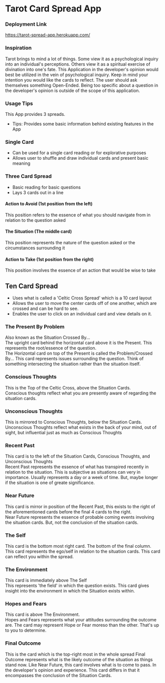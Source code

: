 # Tarot Card Spread App

### Deployment Link
https://tarot-spread-app.herokuapp.com/


### Inspiration
Tarot brings to mind a lot of things. Some view it as a psychological inquiry into an individual's perceptions. Others view it as a spiritual exercise of divination into one's fate. This Application in the developer's opinion would best be utilized in the vein of psychological inquiry. Keep in mind your intention you would like the cards to reflect. The user should ask themselves something Open-Ended. Being too specific about a question in the developer's opinion is outside of the scope of this application.

### Usage Tips
This App provides 3 spreads.
- Tips: Provides some basic information behind existing features in the App

### Single Card
- Can be used for a single card reading or for explorative purposes
- Allows user to shuffle and draw individual cards and present basic meaning

### Three Card Spread
- Basic reading for basic questions
- Lays 3 cards out in a line

#### Action to Avoid (1st position from the left)
This position refers to the essence of what you should navigate from in relation to the question asked
#### The Situation (The middle card)
This position represents the nature of the question asked or the circumstances surrounding it
#### Action to Take (1st position from the right)
This position involves the essence of an action that would be wise to take

## Ten Card Spread
- Uses what is called a 'Celtic Cross Spread' which is a 10 card layout
- Allows the user to move the center cards off of one another, which are crossed and can be hard to see.
- Enables the user to click on an individual card and view details on it.
### The Present By Problem
Also known as the Situation Crossed By... <br>
The upright card behind the horizontal card above it is the Present. This represents the root/essence of the question. <br>
The Horizontal card on top of the Present is called the Problem/Crossed By... This card represents issues surrounding the question. Think of something intersecting the situation rather than the situation itself.
### Conscious Thoughts
This is the Top of the Celtic Cross, above the Situation Cards. <br>
Conscious thoughts reflect what you are presently aware of regarding the situation cards.
### Unconscious Thoughts
This is mirrored to Conscious Thoughts, below the Situation Cards. <br>
Unconscious Thoughts reflect what exists in the back of your mind, out of sight, but influential just as much as Conscious Thoughts
### Recent Past
This card is to the left of the Situation Cards, Conscious Thoughts, and Unconscious Thoughts <br>
Recent Past represents the essence of what has transpired recently in relation to the situation. This is subjective as situations can very in importance. Usually represents a day or a week of time. But, maybe longer if the situation is one of greate significance.
### Near Future
This card is mirror in position of the Recent Past, this exists to the right of the aforementioned cards before the final 4 cards to the right. <br>
Near Future represents the essence of probable coming events involving the situation cards. But, not the conclusion of the situation cards.
### The Self
This card is the bottom most right card. The bottom of the final column. <br>
This card represents the ego/self in relation to the situation cards. This card can reflect you within the spread.
### The Environment
This card is immediately above The Self <br>
This represents 'the field' in which the question exists. This card gives insight into the environment in which the Situation exists within.
### Hopes and Fears
This card is above The Environment. <br>
Hopes and Fears represents what your attitudes surrounding the outcome are. The card may represent Hope or Fear moreso than the other. That's up to you to determine.
### Final Outcome
This is the card which is the top-right most in the whole spread
Final Outcome represents what is the likely outcome of the situation as things stand now. Like Near Future, this card involves what is to come to pass. In the developer's opinion and experience. This card differs in that it encompasses the conclusion of the Situation Cards.
